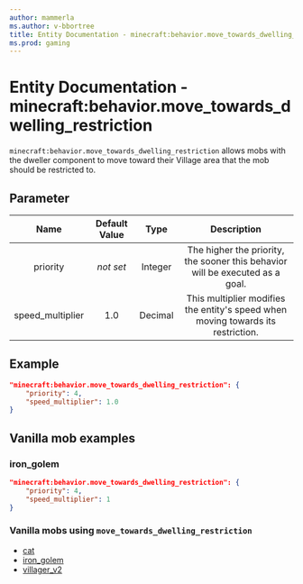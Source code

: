 ```yaml
---
author: mammerla
ms.author: v-bbortree
title: Entity Documentation - minecraft:behavior.move_towards_dwelling_restriction
ms.prod: gaming
---
```


# Entity Documentation - minecraft:behavior.move_towards_dwelling_restriction

`minecraft:behavior.move_towards_dwelling_restriction` allows mobs with the dweller component to move toward their Village area that the mob should be restricted to.

## Parameter

| Name| Default Value| Type| Description |
|:-----------:|:-----------:|:-----------:|:-----------:|
|priority|*not set*|Integer|The higher the priority, the sooner this behavior will be executed as a goal.|
| speed_multiplier| 1.0| Decimal| This multiplier modifies the entity's speed when moving towards its restriction. |

## Example

```json
"minecraft:behavior.move_towards_dwelling_restriction": {
    "priority": 4,
    "speed_multiplier": 1.0
}

```

## Vanilla mob examples

### iron_golem

```json
"minecraft:behavior.move_towards_dwelling_restriction": {
    "priority": 4,
    "speed_multiplier": 1
}
```

### Vanilla mobs using `move_towards_dwelling_restriction`

- [cat](../../../../Source/VanillaBehaviorPack_Snippets/entities/cat.md)
- [iron_golem](../../../../Source/VanillaBehaviorPack_Snippets/entities/iron_golem.md)
- [villager_v2](../../../../source/vanillabehaviorpack_snippets/entities/villager_v2.md)
